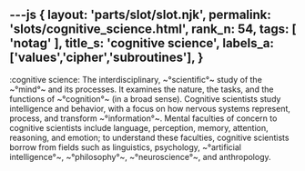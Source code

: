 ---js
{
  layout: 'parts/slot/slot.njk',
  permalink: 'slots/cognitive_science.html',
  rank_n: 54,
  tags: [ 'notag' ],
  title_s: 'cognitive science',
  labels_a: ['values','cipher','subroutines'],
}
---
:cognitive science:
The interdisciplinary, ~°scientific°~ study of the ~°mind°~ and its processes. It examines the nature, the tasks, and the functions of ~°cognition°~ (in a broad sense). Cognitive scientists study intelligence and behavior, with a focus on how nervous systems represent, process, and transform ~°information°~. Mental faculties of concern to cognitive scientists include language, perception, memory, attention, reasoning, and emotion; to understand these faculties, cognitive scientists borrow from fields such as linguistics, psychology, ~°artificial intelligence°~, ~°philosophy°~, ~°neuroscience°~, and anthropology.
